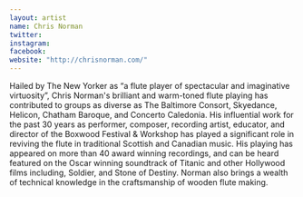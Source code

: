 ```yaml
---
layout: artist
name: Chris Norman
twitter:
instagram:
facebook:
website: "http://chrisnorman.com/"
---
```


Hailed by The New Yorker as “a flute player of spectacular and imaginative virtuosity”, Chris Norman's brilliant and warm-toned flute playing has contributed to groups as diverse as The Baltimore Consort, Skyedance, Helicon, Chatham Baroque, and Concerto Caledonia. His influential work for the past 30 years as performer, composer, recording artist, educator, and director of the Boxwood Festival & Workshop has played a significant role in reviving the flute in traditional Scottish and Canadian music. His playing has appeared on more than 40 award winning recordings, and can be heard featured on the Oscar winning soundtrack of Titanic and other Hollywood films including, Soldier, and Stone of Destiny. Norman also brings a wealth of technical knowledge in the craftsmanship of wooden flute making.